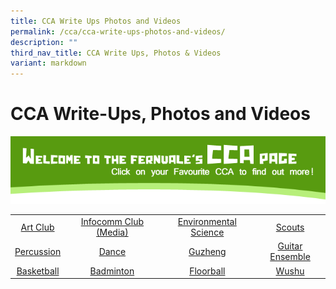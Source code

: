 ```yaml
---
title: CCA Write Ups Photos and Videos
permalink: /cca/cca-write-ups-photos-and-videos/
description: ""
third_nav_title: CCA Write Ups, Photos & Videos
variant: markdown
---
```

# CCA Write-Ups, Photos and Videos

![](/images/Cca/CCA-Hdr.png)

|                 |                       |                         |                     |
|:---------------:|:---------------------:|:-----------------------:|:-------------------:|
|   [Art Club](https://www.fernvalepri.moe.edu.sg/cca/CCA-Write-Ups-Photos-and-Videos/art-club/)      | [Infocomm Club (Media)](https://www.fernvalepri.moe.edu.sg/cca/CCA-Write-Ups-Photos-and-Videos/infocomm-club-media/)  |  [Environmental Science](https://www.fernvalepri.moe.edu.sg/cca/CCA-Write-Ups-Photos-and-Videos/environmental-science/) |   [Scouts](https://www.fernvalepri.moe.edu.sg/cca/CCA-Write-Ups-Photos-and-Videos/scouts/) <br>     |
| [ Percussion](https://www.fernvalepri.moe.edu.sg/cca/CCA-Write-Ups-Photos-and-Videos/percussion/)     |    [Dance](https://www.fernvalepri.moe.edu.sg/cca/CCA-Write-Ups-Photos-and-Videos/dance/)              |      [Guzheng](https://www.fernvalepri.moe.edu.sg/cca/CCA-Write-Ups-Photos-and-Videos/guzheng/)            | [Guitar Ensemble](https://www.fernvalepri.moe.edu.sg/cca/CCA-Write-Ups-Photos-and-Videos/guitar-ensemble/) <br> |
|  [Basketball](https://www.fernvalepri.moe.edu.sg/cca/CCA-Write-Ups-Photos-and-Videos/basketball/)     |       [Badminton](https://www.fernvalepri.moe.edu.sg/cca/CCA-Write-Ups-Photos-and-Videos/badminton/)       |      [ Floorball](https://www.fernvalepri.moe.edu.sg/cca/CCA-Write-Ups-Photos-and-Videos/floorball/)         |  [Wushu](https://www.fernvalepri.moe.edu.sg/cca/CCA-Write-Ups-Photos-and-Videos/wushu/)              |